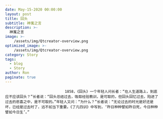 ```yaml
---
date: May-15-2020 00:00:00
layout: post
title: 回头
subtitle: 神寓之言
description: >-
  神寓之言
image: >-
    /assets/img/Qtcreator-overview.png
optimized_image: >-
    /assets/img/Qtcreator-overview.png
category: Story
tags:
  - blog
  - Story
author: Ron
paginate: true
---
```


							　　1858，《回头》一个年轻人问长者：“在人生道路上，到底应不应该回头？”长者说：“回头总结过去，吸取经验教训，是可取的，但回头回忆过去，陷进了过去的悲喜之中，是不可取的。”年轻人又问：“为什么？”长者说：“无论过去的时光是好还是坏，已经是过去时了，远不如当下重要。《了凡四训》中写到，‘昨日种种譬如昨日死，今日种种譬如今日生’。”
							
							
						